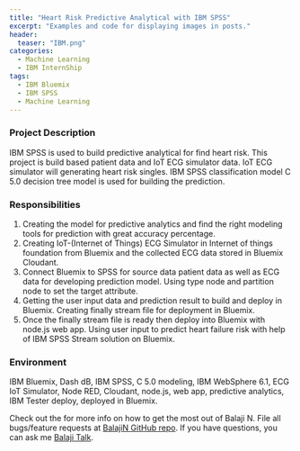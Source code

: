 ```yaml
---
title: "Heart Risk Predictive Analytical with IBM SPSS"
excerpt: "Examples and code for displaying images in posts."
header:
  teaser: "IBM.png"
categories: 
  - Machine Learning
  - IBM InternShip
tags: 
  - IBM Bluemix
  - IBM SPSS
  - Machine Learning
---
```


### Project Description
IBM SPSS is used to build predictive analytical for find heart risk. This project is build based patient data and IoT ECG simulator data. IoT ECG simulator will generating heart risk singles. IBM SPSS classification model C 5.0 decision tree model is used for building the prediction.

### Responsibilities
   1. Creating the model for predictive analytics and find the right modeling tools for prediction with great accuracy percentage. 
   2. Creating IoT-(Internet of Things) ECG Simulator in Internet of things foundation from Bluemix and the collected ECG data stored in Bluemix Cloudant. 
   3. Connect Bluemix to SPSS for source data patient data as well as ECG data for developing prediction model. Using type node and partition node to set the target attribute.
   4. Getting the user input data and prediction result to build and deploy in Bluemix. Creating finally stream file for deployment in Bluemix.
   5. Once the finally stream file is ready then deploy into Bluemix with node.js web app. Using user input to predict heart failure risk with help of IBM SPSS Stream solution on Bluemix. 

### Environment
IBM Bluemix, Dash dB, IBM SPSS, C 5.0 modeling, IBM WebSphere 6.1, ECG IoT Simulator, Node RED, Cloudant, node.js, web app, predictive analytics, IBM Tester deploy, deployed in Bluemix.

Check out the for more info on how to get the most out of Balaji N. File all bugs/feature requests at [BalajiN GitHub repo][Balajin-gh]. If you have questions, you can ask me [Balaji Talk][BalajiN-talk].

[Balajin-gh]:   https://github.com/balajincse
[BalajiN-talk]: mailto:balajincse@outlook.com
